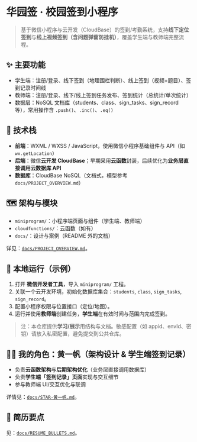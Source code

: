 # 华园签 · 校园签到小程序

> 基于微信小程序与云开发（CloudBase）的签到/考勤系统，支持**线下定位签到**与**线上视频签到（含问题弹窗防挂机）**，覆盖学生端与教师端完整流程。

## ✨ 主要功能
- 学生端：注册/登录、线下签到（地理围栏判断）、线上签到（视频+题目）、签到记录时间线
- 教师端：注册/登录、线下/线上签到任务发布、签到统计（总统计/单次统计）
- 数据层：NoSQL 文档库（students、class、sign_tasks、sign_record 等），常用操作含 `.push()`、`.inc()`、`.eq()`

## 🧱 技术栈
- **前端**：WXML / WXSS / JavaScript，使用微信小程序基础组件与 API（如 `wx.getLocation`）
- **后端**：微信**云开发 CloudBase**；早期采用**云函数**封装，后续优化为**业务层直接调用云数据库 API**
- **数据库**：CloudBase NoSQL（文档式，模型参考 `docs/PROJECT_OVERVIEW.md`）

## 🗺️ 架构与模块
- `miniprogram/`：小程序端页面与组件（学生端、教师端）
- `cloudfunctions/`：云函数（如有）
- `docs/`：设计与案例（README 外的文档）

详见：[`docs/PROJECT_OVERVIEW.md`](docs/PROJECT_OVERVIEW.md)。

## 🚀 本地运行（示例）
1. 打开 **微信开发者工具**，导入 `miniprogram/` 工程。
2. 关联一个云开发环境，初始化数据库集合：`students`, `class`, `sign_tasks`, `sign_record`。
3. 配置小程序权限与位置接口（定位/地图）。
4. 运行并使用**教师端**创建任务，**学生端**在有效时间与范围内完成签到。

> 注：本仓库提供**学习/展示**用结构与文档。敏感配置（如 appid、envId、密钥）请放入私密配置，避免提交到公共仓库。

## 🧑‍💻 我的角色：黄一帆（架构设计 & 学生端签到记录）
- 负责**云函数架构**与**后期架构优化**（业务层直接调用数据库）
- 负责**学生端「签到记录」页面**实现与交互细节
- 参与教师端 UI/交互优化与联调

详情见：[`docs/STAR-黄一帆.md`](docs/STAR-黄一帆.md)。

## 📌 简历要点
见：[`docs/RESUME_BULLETS.md`](docs/RESUME_BULLETS.md)。

